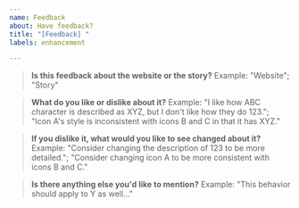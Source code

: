 ```yaml
---
name: Feedback
about: Have feedback?
title: "[Feedback] "
labels: enhancement

---
```


> **Is this feedback about the website or the story?**
Example: "Website"; "Story"


> **What do you like or dislike about it?**
Example: "I like how ABC character is described as XYZ, but I don't like how they do 123."; "Icon A's style is inconsistent with icons B and C in that it has XYZ."


> **If you dislike it, what would you like to see changed about it?**
Example: "Consider changing the description of 123 to be more detailed."; "Consider changing icon A to be more consistent with icons B and C."


> **Is there anything else you'd like to mention?**
Example: "This behavior should apply to Y as well..."

